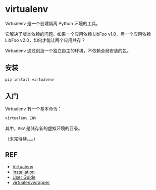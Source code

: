 # virtualenv

Virtualenv 是一个创建隔离 Python 环境的工具。

它解决了版本依赖的问题。如果一个应用依赖 LibFoo v1.0，另一个应用依赖 LibFoo v2.0，如何才能让两个应用共存？

Virtualenv 通过创造一个独立自主的环境，不依赖全局安装的包。

## 安装

```sh
pip install virtualenv
```

## 入门

Virtualenv 有一个基本命令：

```sh
virtualenv ENV
```

其中，`ENV` 是储存新的虚拟环境的目录。

（未完待续。。。）

## REF

- [Virtualenv][virtualenv]
- [Installation][install]
- [User Guide][guide]
- [virtualenvwrapper][wrapper]

[virtualenv]: https://virtualenv.pypa.io/en/stable/
[install]: https://virtualenv.pypa.io/en/stable/installation/
[guide]: https://virtualenv.pypa.io/en/stable/userguide/
[wrapper]: https://virtualenvwrapper.readthedocs.io/en/latest/